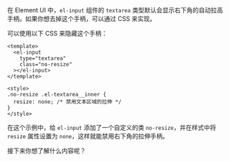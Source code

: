在 Element UI 中，`el-input` 组件的 `textarea` 类型默认会显示右下角的自动拉高手柄。如果你想去掉这个手柄，可以通过 CSS 来实现。

可以使用以下 CSS 来隐藏这个手柄：

```vue
<template>
  <el-input
    type="textarea"
    class="no-resize"
  ></el-input>
</template>

<style>
.no-resize .el-textarea__inner {
  resize: none; /* 禁用文本区域的拉伸 */
}
</style>
```

在这个示例中，给 `el-input` 添加了一个自定义的类 `no-resize`，并在样式中将 `resize` 属性设置为 `none`，这样就能禁用右下角的拉伸手柄。

接下来你想了解什么内容呢？